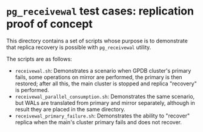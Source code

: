 # `pg_receivewal` test cases: replication proof of concept

This directory contains a set of scripts whose purpose is to demonstrate that replica recovery is possible with `pg_receivewal` utility.

The scripts are as follows:
* `receivewal.sh`: Demonstrates a scenario when GPDB cluster's primary fails, some operations on mirror are performed, the primary is then restored; after all this, the main cluster is stopped and replica "recovery" is performed.
* `receivewal_parallel_consumption.sh`: Demonstrates the same scenario, but WALs are translated from primary and mirror separately, although in result they are placed in the same directory.
* `receivewal_primary_failure.sh`: Demonstrates the ability to "recover" replica when the main's cluster primary fails and does not recover.

